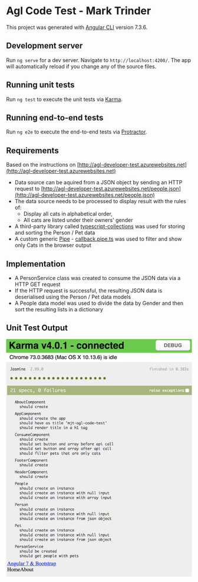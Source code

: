 # Agl Code Test - Mark Trinder

This project was generated with [Angular CLI](https://github.com/angular/angular-cli) version 7.3.6.

## Development server

Run `ng serve` for a dev server. Navigate to `http://localhost:4200/`. The app will automatically reload if you change any of the source files.

## Running unit tests

Run `ng test` to execute the unit tests via [Karma](https://karma-runner.github.io).

## Running end-to-end tests

Run `ng e2e` to execute the end-to-end tests via [Protractor](http://www.protractortest.org/).

## Requirements ##

Based on the instructions on [http://agl-developer-test.azurewebsites.net](http://agl-developer-test.azurewebsites.net)

* Data source can be aquired from a JSON object by sending an HTTP request to [http://agl-developer-test.azurewebsites.net/people.json](http://agl-developer-test.azurewebsites.net/people.json)
* The data source needs to be processed to display result with the rules of:
  * Display all cats in alphabetical order,
  * All cats are listed under their owners' gender
* A third-party library called [typescript-collections](https://www.npmjs.com/package/typescript-collections) was used for storing and sorting the Person / Pet data
* A custom generic [Pipe](https://angular.io/guide/pipes) - [callback.pipe.ts](./src/app/callback.pipe.ts) was used to filter and show only Cats in the browser output

## Implementation ##

* A PersonService class was created to consume the JSON data via a HTTP GET request
* If the HTTP request is successful, the resulting JSON data is deserialised using the Person / Pet data models
* A People data model was used to divide the data by Gender and then sort the resulting lists in a dictionary
 

## Unit Test Output

![Coverage Report](./test-output.png)
